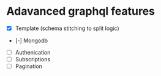 # Adavanced graphql features

- [x] Template (schema stitching to split logic)
- [-] Mongodb
- [ ] Authenication
- [ ] Subscriptions
- [ ] Pagination
